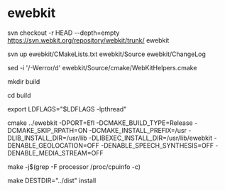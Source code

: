 # ewebkit

svn checkout -r HEAD --depth=empty https://svn.webkit.org/repository/webkit/trunk/ ewebkit

svn up ewebkit/CMakeLists.txt ewebkit/Source ewebkit/ChangeLog

sed -i '/-Werror/d' ewebkit/Source/cmake/WebKitHelpers.cmake

mkdir build

cd build

export LDFLAGS="$LDFLAGS -lpthread"

cmake ../ewebkit -DPORT=Efl -DCMAKE_BUILD_TYPE=Release -DCMAKE_SKIP_RPATH=ON -DCMAKE_INSTALL_PREFIX=/usr -DLIB_INSTALL_DIR=/usr/lib -DLIBEXEC_INSTALL_DIR=/usr/lib/ewebkit -DENABLE_GEOLOCATION=OFF -DENABLE_SPEECH_SYNTHESIS=OFF -DENABLE_MEDIA_STREAM=OFF

make -j$(grep -F processor /proc/cpuinfo -c)

make DESTDIR="../dist" install
